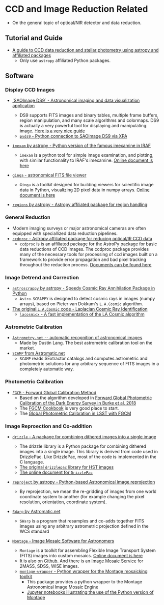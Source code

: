 # CCD and Image Reduction Related

* On the general topic of optical/NIR detector and data reduction.

## Tutorial and Guide

* [A guide to CCD data reduction and stellar photometry using astropy and affiliated packages](https://github.com/mwcraig/ccd-reduction-and-photometry-guide)
    - Only use `astropy` affiliated Python packages.

## Software

### Display CCD Images

* ['SAOImage DS9` - Astronomical imaging and data visualization application](http://ds9.si.edu/site/Home.html)
    - DS9 supports FITS images and binary tables, multiple frame buffers, region manipulation, and many scale algorithms and colormaps. DS9 is actually a very powerful tool for displaying and manipulating image. [Here is a very nice guide](http://www.jb.man.ac.uk/~gbendo/Sci/Pict/DS9guide.pdf)
    - [`pyds9` - Python connection to SAOimage DS9 via XPA](https://github.com/ericmandel/pyds9)

* [`imexam` by astropy - Python version of the famous imexamine in IRAF](https://github.com/spacetelescope/imexam)
    - `imexam` is a python tool for simple image examination, and plotting, with similar functionality to IRAF's imexamine. [Online document is here](https://imexam.readthedocs.io/en/latest/)

* [`ginga` - astronomical FITS file viewer](https://github.com/ejeschke/ginga)
    - `Ginga` is a toolkit designed for building viewers for scientific image data in Python, visualizing 2D pixel data in numpy arrays. [Online document is here](https://ginga.readthedocs.io/en/latest/)

* [`regions` by astropy - Astropy affiliated package for region handling](https://github.com/astropy/regions)

### General Reduction

* Modern imaging surveys or major astronomical cameras are often equipped with speciallized data reduction pipelines.
* [`ccdproc` - Astropy affiliated package for reducing optical/IR CCD data](https://github.com/astropy/ccdproc)
    - `ccdproc` is is an affiliated package for the AstroPy package for basic data reductions of CCD images. The ccdproc package provides many of the necessary tools for processing of ccd images built on a framework to provide error propagation and bad pixel tracking throughout the reduction process. [Documents can be found here](https://ccdproc.readthedocs.io/en/latest/)

### Image Detrend and Correction

* [`astroscrappy` by astropy - Speedy Cosmic Ray Annihilation Package in Python](https://github.com/astropy/astroscrappy)
    - `Astro-SCRAPPY` is designed to detect cosmic rays in images (numpy arrays), based on Pieter van Dokkum's `L.A.Cosmic` algorithm.
* [The original `L.A.Cosmic` code - Laplacian Cosmic Ray Identification](http://www.astro.yale.edu/dokkum/lacosmic/)
    - [`lacosmicx` - A fast implementation of the LA Cosmic algorithm](https://github.com/cmccully/lacosmicx)

### Astrometric Calibration

* [`Astrometry.net` -- automatic recognition of astronomical images](https://github.com/dstndstn/astrometry.net)
	- Made by Dustin Lang. The best astrometric calibration tool on the market.
* [`SCAMP` from Astromatic.net](https://www.astromatic.net/software/scamp)
    - `SCAMP` reads SExtractor catalogs and computes astrometric and photometric solutions for any arbitrary sequence of FITS images in a completely automatic way.

### Photometric Calibration

* [`FGCM` - Forward Global Calibration Method](https://github.com/erykoff/fgcm)
    - Based on the algorithm developed in [Forward Global Photometric Calibration of the Dark Energy Survey in Burke et al. 2018](http://adsabs.harvard.edu/abs/2018AJ....155...41B)
    - The [FGCM Cookbook](https://github.com/lsst/fgcmcal/blob/master/cookbook/README.md) is very good place to start.
    - The [Global Photometric Calibration in LSST with FGCM](https://github.com/lsst/fgcmcal)

### Image Reproection and Co-addition

* [`drizzle` - A package for combining dithered images into a single image](https://github.com/spacetelescope/drizzle)
    - The drizzle library is a Python package for combining dithered images into a single image. This library is derived from code used in DrizzlePac. Like DrizzlePac, most of the code is implemented in the C language.
    - [The original `drizzlepac` library for HST images](https://github.com/spacetelescope/drizzlepac)
    - [The online document for `DrizzlePac`](https://drizzlepac.readthedocs.io/en/latest/#)

* [`reproject` by astropy - Python-based Astronomical image reprojection](https://github.com/astropy/reproject)
    - By reprojection, we mean the re-gridding of images from one world coordinate system to another (for example changing the pixel resolution, orientation, coordinate system).
* [`SWarp` by Astromatic.net](https://www.astromatic.net/software/swarp)
    - `SWarp` is a program that resamples and co-adds together FITS images using any arbitrary astrometric projection defined in the WCS standard

* [`Montage` - Image Mosaic Software for Astronomers](http://montage.ipac.caltech.edu/)
    - `Montage` is a toolkit for assembling Flexible Image Transport System (FITS) images into custom mosaics. [Online document is here](http://montage.ipac.caltech.edu/docs/index.html)
    - It is also on [Github](https://github.com/Caltech-IPAC/Montage). And there is an [Image Mosaic Service](http://hachi.ipac.caltech.edu:8080/montage) for 2MASS, SDSS, WISE images.
    - [`montage-wrapper` - Python wrapper for the Montage mosaicking toolkit](https://github.com/astropy/montage-wrapper)
        - This package provides a python wrapper to the Montage Astronomical Image Mosaic Engine
        - [Jupyter notebooks illustrating the use of the Python version of Montage](https://github.com/Caltech-IPAC/MontageNotebooks)
